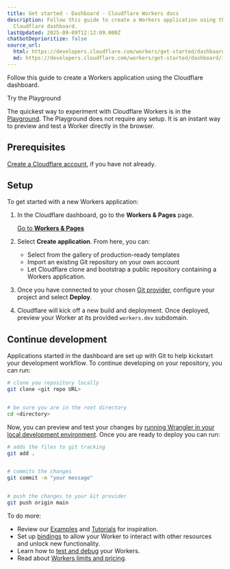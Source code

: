 ```yaml
---
title: Get started - Dashboard · Cloudflare Workers docs
description: Follow this guide to create a Workers application using the
  Cloudflare dashboard.
lastUpdated: 2025-09-09T12:12:09.000Z
chatbotDeprioritize: false
source_url:
  html: https://developers.cloudflare.com/workers/get-started/dashboard/
  md: https://developers.cloudflare.com/workers/get-started/dashboard/index.md
---
```


Follow this guide to create a Workers application using the Cloudflare dashboard.

Try the Playground

The quickest way to experiment with Cloudflare Workers is in the [Playground](https://workers.cloudflare.com/playground). The Playground does not require any setup. It is an instant way to preview and test a Worker directly in the browser.

## Prerequisites

[Create a Cloudflare account](https://developers.cloudflare.com/fundamentals/account/create-account/), if you have not already.

## Setup

To get started with a new Workers application:

1. In the Cloudflare dashboard, go to the **Workers & Pages** page.

   [Go to **Workers & Pages**](https://dash.cloudflare.com/?to=/:account/workers-and-pages)

2. Select **Create application**. From here, you can:

   * Select from the gallery of production-ready templates
   * Import an existing Git repository on your own account
   * Let Cloudflare clone and bootstrap a public repository containing a Workers application.

3. Once you have connected to your chosen [Git provider](https://developers.cloudflare.com/workers/ci-cd/builds/git-integration/github-integration/), configure your project and select **Deploy**.

4. Cloudflare will kick off a new build and deployment. Once deployed, preview your Worker at its provided `workers.dev` subdomain.

## Continue development

Applications started in the dashboard are set up with Git to help kickstart your development workflow. To continue developing on your repository, you can run:

```bash
# clone you repository locally
git clone <git repo URL>


# be sure you are in the root directory
cd <directory>
```

Now, you can preview and test your changes by [running Wrangler in your local development environment](https://developers.cloudflare.com/workers/development-testing/). Once you are ready to deploy you can run:

```bash
# adds the files to git tracking
git add .


# commits the changes
git commit -m "your message"


# push the changes to your Git provider
git push origin main
```

To do more:

* Review our [Examples](https://developers.cloudflare.com/workers/examples/) and [Tutorials](https://developers.cloudflare.com/workers/tutorials/) for inspiration.
* Set up [bindings](https://developers.cloudflare.com/workers/runtime-apis/bindings/) to allow your Worker to interact with other resources and unlock new functionality.
* Learn how to [test and debug](https://developers.cloudflare.com/workers/testing/) your Workers.
* Read about [Workers limits and pricing](https://developers.cloudflare.com/workers/platform/).
